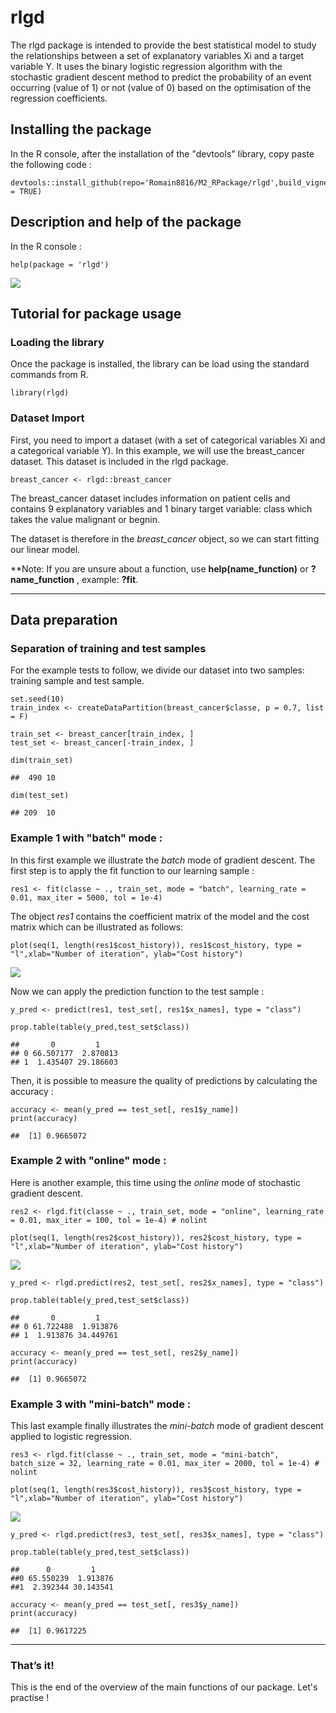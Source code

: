 rlgd
====

The rlgd package is intended to provide the best statistical model to study the relationships between a set of explanatory variables Xi and a target variable Y. It uses the binary logistic regression algorithm with the stochastic gradient descent method to predict the probability of an event occurring (value of 1) or not (value of 0) based on the optimisation of the regression coefficients.

Installing the package
----------------------
In the R console, after the installation of the "devtools" library, copy paste the following code :

    devtools::install_github(repo='Romain8816/M2_RPackage/rlgd',build_vignettes = TRUE)

Description and help of the package
----------------------
In the R console : 

    help(package = 'rlgd')
    
![](other_screenshots/help_package.png)  

Tutorial for package usage
--------------------------

### Loading the library

Once the package is installed, the library can be load using the standard commands from R.

    library(rlgd)

### Dataset Import

First, you need to import a dataset (with a set of categorical variables Xi and a categorical variable Y). In this example, we will use the breast_cancer dataset. This dataset is included in the rlgd package.

    breast_cancer <- rlgd::breast_cancer

The breast_cancer dataset includes information on patient cells and contains 9 explanatory variables and 1 binary target variable: class which takes the value malignant or begnin.

The dataset is therefore in the *breast_cancer* object, so we can start fitting our linear model.

**Note: If you are unsure about a function, use **help(name_function)** or **?name_function** , example: **?fit**.

------------------------------------------------------------------------

Data preparation
----------------

### Separation of training and test samples

For the example tests to follow, we divide our dataset into two samples: training sample and test sample.

    set.seed(10)
    train_index <- createDataPartition(breast_cancer$classe, p = 0.7, list = F)
    
    train_set <- breast_cancer[train_index, ]
    test_set <- breast_cancer[-train_index, ]
    
    dim(train_set)
    
    ##  490 10
    
    dim(test_set)
    
    ## 209  10
    
### Example 1 with "batch" mode : 

In this first example we illustrate the *batch* mode of gradient descent. The first step is to apply the fit function to our learning sample :

    res1 <- fit(classe ~ ., train_set, mode = "batch", learning_rate = 0.01, max_iter = 5000, tol = 1e-4)
        
The object *res1* contains the coefficient matrix of the model and the cost matrix which can be illustrated as follows:
    
    plot(seq(1, length(res1$cost_history)), res1$cost_history, type = "l",xlab="Number of iteration", ylab="Cost history")
    
![](Tutorial_files_figure/batch.png)

Now we can apply the prediction function to the test sample :

    y_pred <- predict(res1, test_set[, res1$x_names], type = "class")
    
    prop.table(table(y_pred,test_set$class))
    
    ##       0         1
    ## 0 66.507177  2.870813
    ## 1  1.435407 29.186603
    
Then, it is possible to measure the quality of predictions by calculating the accuracy :
    
    accuracy <- mean(y_pred == test_set[, res1$y_name])
    print(accuracy)
    
    ##  [1] 0.9665072
   

### Example 2 with "online" mode : 

Here is another example, this time using the *online* mode of stochastic gradient descent.

    res2 <- rlgd.fit(classe ~ ., train_set, mode = "online", learning_rate = 0.01, max_iter = 100, tol = 1e-4) # nolint
    
    plot(seq(1, length(res2$cost_history)), res2$cost_history, type = "l",xlab="Number of iteration", ylab="Cost history")
    
![](Tutorial_files_figure/online.png)
    
    y_pred <- rlgd.predict(res2, test_set[, res2$x_names], type = "class")
    
    prop.table(table(y_pred,test_set$class))
    
    ##       0         1
    ## 0 61.722488  1.913876
    ## 1  1.913876 34.449761
    
    accuracy <- mean(y_pred == test_set[, res2$y_name])
    print(accuracy)
    
    ##  [1] 0.9665072
    

### Example 3 with "mini-batch" mode : 

This last example finally illustrates the *mini-batch* mode of gradient descent applied to logistic regression.

    res3 <- rlgd.fit(classe ~ ., train_set, mode = "mini-batch", batch_size = 32, learning_rate = 0.01, max_iter = 2000, tol = 1e-4) # nolint
    
    plot(seq(1, length(res3$cost_history)), res3$cost_history, type = "l",xlab="Number of iteration", ylab="Cost history")
    
![](Tutorial_files_figure/mini_batch.png)
    
    y_pred <- rlgd.predict(res3, test_set[, res3$x_names], type = "class")
    
    prop.table(table(y_pred,test_set$class))
    
    ##      0         1
    ##0 65.550239  1.913876
    ##1  2.392344 30.143541
   
    accuracy <- mean(y_pred == test_set[, res3$y_name])
    print(accuracy)
    
    ##  [1] 0.9617225

------------------------------------------------------------------------

### That’s it!

This is the end of the overview of the main functions of our package. Let's practise !

